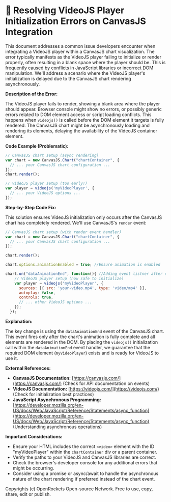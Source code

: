 # 🐞 Resolving VideoJS Player Initialization Errors on CanvasJS Integration


This document addresses a common issue developers encounter when integrating a VideoJS player within a CanvasJS chart visualization.  The error typically manifests as the VideoJS player failing to initialize or render properly, often resulting in a blank space where the player should be. This is frequently caused by conflicts in JavaScript libraries or incorrect DOM manipulation.  We'll address a scenario where the VideoJS player's initialization is delayed due to the CanvasJS chart rendering asynchronously.

**Description of the Error:**

The VideoJS player fails to render, showing a blank area where the player should appear.  Browser console might show no errors, or possibly generic errors related to DOM element access or script loading conflicts.  This happens when `videojs()` is called before the DOM element it targets is fully rendered.  The CanvasJS chart might be asynchronously loading and rendering its elements, delaying the availability of the VideoJS container element.

**Code Example (Problematic):**

```javascript
// CanvasJS chart setup (async rendering)
var chart = new CanvasJS.Chart("chartContainer", {
  // ... your CanvasJS chart configuration ...
});
chart.render();

// VideoJS player setup (too early!)
var player = videojs('myVideoPlayer', {
  // ... your VideoJS options ...
});
```

**Step-by-Step Code Fix:**

This solution ensures VideoJS initialization only occurs after the CanvasJS chart has completely rendered. We'll use CanvasJS's `render` event:

```javascript
// CanvasJS chart setup (with render event handler)
var chart = new CanvasJS.Chart("chartContainer", {
  // ... your CanvasJS chart configuration ...
});

chart.render();

chart.options.animationEnabled = true; //Ensure animation is enabled

chart.on("dataAnimationEnd", function(){ //Adding event listner after data animation completes 
    // VideoJS player setup (now safe to initialize)
    var player = videojs('myVideoPlayer', {
      sources: [{ src: 'your-video.mp4', type: 'video/mp4' }],
      autoplay: false,
      controls: true,
      // ... other VideoJS options ...
    });
  });

```

**Explanation:**

The key change is using the `dataAnimationEnd` event of the CanvasJS chart.  This event fires only after the chart's animation is fully complete and all elements are rendered in the DOM. By placing the `videojs()` initialization call within the `dataAnimationEnd` event handler, we guarantee that the required DOM element (`myVideoPlayer`) exists and is ready for VideoJS to use it.

**External References:**

* **CanvasJS Documentation:** [https://canvasjs.com/](https://canvasjs.com/)  (Check for API documentation on events)
* **VideoJS Documentation:** [https://videojs.com/](https://videojs.com/) (Check for initialization best practices)
* **JavaScript Asynchronous Programming:** [https://developer.mozilla.org/en-US/docs/Web/JavaScript/Reference/Statements/async_function](https://developer.mozilla.org/en-US/docs/Web/JavaScript/Reference/Statements/async_function) (Understanding asynchronous operations)


**Important Considerations:**

- Ensure your HTML includes the correct `<video>` element with the ID "myVideoPlayer" within the `chartContainer` div or a parent container.
- Verify the paths to your VideoJS and CanvasJS libraries are correct.
- Check the browser's developer console for any additional errors that might be occurring.
- Consider using a promise or async/await to handle the asynchronous nature of the chart rendering if preferred instead of the chart event.


Copyrights (c) OpenRockets Open-source Network. Free to use, copy, share, edit or publish.

